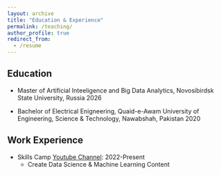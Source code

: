 ```yaml
---
layout: archive
title: "Education & Experience"
permalink: /teaching/
author_profile: true
redirect_from:
  - /resume
---
```




## Education

* Master of Artificial Inteeligence and Big Data Analytics, Novosibirdsk State University, Russia 2026

* Bachelor of Electrical Enigneering, Quaid-e-Awam University of Engineering, Science & Technology, Nawabshah, Pakistan 2020

## Work Experience


* Skills Camp [Youtube Channel](https://www.youtube.com/@skillscamp/featured): 2022-Present
  * Create Data Science & Machine Learning Content
  
